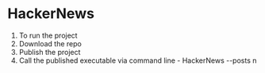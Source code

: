 # HackerNews

1. To run the project
2. Download the repo
3. Publish the project
4. Call the published executable via command line - HackerNews --posts n
